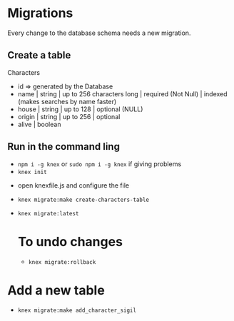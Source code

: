 # Migrations

Every change to the database schema needs a new migration.

## Create a table
 Characters

 - id => generated by the Database
 - name | string | up to 256 characters long | required (Not Null) | indexed (makes searches by name faster)
 - house | string | up to 128 | optional (NULL)
 - origin | string | up to 256 | optional
 - alive | boolean

 ## Run in the command ling
 * `npm i -g knex` or `sudo npm i -g knex` if giving problems
 * `knex init`
 - open knexfile.js and configure the file
 * `knex migrate:make create-characters-table`
 * `knex migrate:latest`

    # To undo changes
    - `knex migrate:rollback`

# Add a new table
- `knex migrate:make add_character_sigil`


